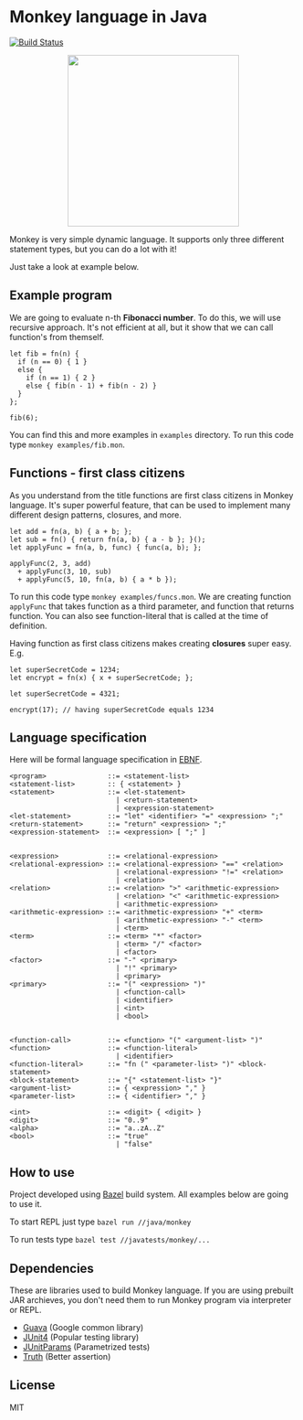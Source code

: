 # Monkey language in Java

[![Build Status](https://travis-ci.org/lionell/monkey-in-java.svg?branch=master)](https://travis-ci.org/lionell/monkey-in-java)

<div align="center">
  <img width="300px" src="http://tinyclipart.com/resource/monkey-cartoon/monkey-cartoon-142.jpg" />
</div>

Monkey is very simple dynamic language. It supports only three different statement types,
but you can do a lot with it!

Just take a look at example below.

## Example program

We are going to evaluate n-th **Fibonacci number**. To do this, we will use recursive approach. It's not efficient
at all, but it show that we can call function's from themself.

```
let fib = fn(n) {
  if (n == 0) { 1 }
  else {
    if (n == 1) { 2 }
    else { fib(n - 1) + fib(n - 2) }
  }
};

fib(6);
```

You can find this and more examples in `examples` directory. To run this code type `monkey examples/fib.mon`.

## Functions - first class citizens

As you understand from the title functions are first class citizens in Monkey language. It's super powerful feature,
that can be used to implement many different design patterns, closures, and more.

```
let add = fn(a, b) { a + b; };
let sub = fn() { return fn(a, b) { a - b }; }();
let applyFunc = fn(a, b, func) { func(a, b); };

applyFunc(2, 3, add)
  + applyFunc(3, 10, sub)
  + applyFunc(5, 10, fn(a, b) { a * b });
```

To run this code type `monkey examples/funcs.mon`.
We are creating function `applyFunc` that takes function as a third parameter, and function that returns function.
You can also see function-literal that is called at the time of definition.

Having function as first class citizens makes creating **closures** super easy. E.g.

```
let superSecretCode = 1234;
let encrypt = fn(x) { x + superSecretCode; };

let superSecretCode = 4321;

encrypt(17); // having superSecretCode equals 1234
```

## Language specification

Here will be formal language specification in [EBNF](https://en.wikipedia.org/wiki/Extended_Backus%E2%80%93Naur_form).

```
<program>               ::= <statement-list>
<statement-list>        :: { <statement> }
<statement>             ::= <let-statement>
                          | <return-statement>
                          | <expression-statement>
<let-statement>         ::= "let" <identifier> "=" <expression> ";"
<return-statement>      ::= "return" <expression> ";"
<expression-statement>  ::= <expression> [ ";" ]


<expression>            ::= <relational-expression>
<relational-expression> ::= <relational-expression> "==" <relation>
                          | <relational-expression> "!=" <relation>
                          | <relation>
<relation>              ::= <relation> ">" <arithmetic-expression>
                          | <relation> "<" <arithmetic-expression>
                          | <arithmetic-expression>
<arithmetic-expression> ::= <arithmetic-expression> "+" <term>
                          | <arithmetic-expression> "-" <term>
                          | <term>
<term>                  ::= <term> "*" <factor>
                          | <term> "/" <factor>
                          | <factor>
<factor>                ::= "-" <primary>
                          | "!" <primary>
                          | <primary>
<primary>               ::= "(" <expression> ")"
                          | <function-call>
                          | <identifier>
                          | <int>
                          | <bool>


<function-call>         ::= <function> "(" <argument-list> ")"
<function>              ::= <function-literal>
                          | <identifier>
<function-literal>      ::= "fn (" <parameter-list> ")" <block-statement>
<block-statement>       ::= "{" <statement-list> "}"
<argument-list>         ::= { <expression> "," }
<parameter-list>        ::= { <identifier> "," }

<int>                   ::= <digit> { <digit> }
<digit>                 ::= "0..9"
<alpha>                 ::= "a..zA..Z"
<bool>                  ::= "true"
                          | "false"
```

## How to use

Project developed using [Bazel](https://bazel.build/) build system. All examples below are going to use it.

To start REPL just type `bazel run //java/monkey`

To run tests type `bazel test //javatests/monkey/...`

## Dependencies

These are libraries used to build Monkey language. If you are using prebuilt JAR archieves, you don't need
them to run Monkey program via interpreter or REPL.

* [Guava](https://github.com/google/guava) (Google common library)
* [JUnit4](http://junit.org/junit4/) (Popular testing library)
* [JUnitParams](https://github.com/Pragmatists/JUnitParams) (Parametrized tests)
* [Truth](https://github.com/google/truth) (Better assertion)

## License

MIT
